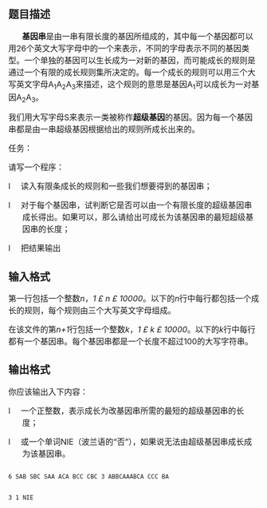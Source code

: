 ## 题目描述

<div align="center"></div>
<div style="text-indent: 20.65pt">
 <span style="font-size: medium"><b>基因串</b>是由一串有限长度的基因所组成的，其中每一个基因都可以用26个英文大写字母中的一个来表示，不同的字母表示不同的基因类型。一个单独的基因可以生长成为一对新的基因，而可能成长的规则是通过一个有限的成长规则集所决定的。每一个成长的规则可以用三个大写英文字母A<sub>1</sub>A<sub>2</sub>A<sub>3</sub>来描述，这个规则的意思是基因A<sub>1</sub>可以成长为一对基因A<sub>2</sub>A<sub>3</sub>。</span>
</div>
<div>
 <span style="font-size: medium">我们用大写字母S来表示一类被称作<b>超级基因</b>的基因。因为每一个基因串都是由一串超级基因根据给出的规则所成长出来的。</span>
</div>
<div>
 <span style="font-size: medium">任务：</span>
</div>
<div>
 <span style="font-size: medium">请写一个程序：</span>
</div>
<div style="margin: 0cm 0cm 0pt 21pt; text-indent: -21pt">
 <span style="font-size: medium">l<span style="font: 7pt 'Times New Roman'">         </span>读入有限条成长的规则和一些我们想要得到的基因串；</span>
</div>
<div style="margin: 0cm 0cm 0pt 21pt; text-indent: -21pt">
 <span style="font-size: medium">l<span style="font: 7pt 'Times New Roman'">         </span>对于每个基因串，试判断它是否可以由一个有限长度的超级基因串成长得出。如果可以，那么请给出可成长为该基因串的最短超级基因串的长度；</span>
</div>
<div style="margin: 0cm 0cm 0pt 21pt; text-indent: -21pt">
 <span style="font-size: medium">l<span style="font: 7pt 'Times New Roman'">         </span>把结果输出</span>
</div>

## 输入格式

<div>
 <span style="font-size: medium">第一行包括一个整数<i>n</i>，<i>1 </i><i>£ n </i><i>£ 10000</i>。以下的<i>n</i>行中每行都包括一个成长的规则，每个规则由三个大写英文字母组成。</span>
</div>
<div>
 <span style="font-size: medium">在该文件的第<i>n+1</i>行包括一个整数<i>k</i>，<i>1 </i><i>£ k </i><i>£ 10000</i>。以下的<i>k</i>行中每行都有一个基因串。每个基因串都是一个长度不超过100的大写字符串。</span>
</div>

## 输出格式

<div>
 <span style="font-size: medium">你应该输出入下内容：</span>
</div>
<div style="margin: 0cm 0cm 0pt 21pt; text-indent: -21pt">
 <span style="font-size: medium">l<span style="font: 7pt 'Times New Roman'">         </span>一个正整数，表示成长为改基因串所需的最短的超级基因串的长度；</span>
</div>
<div style="margin: 0cm 0cm 0pt 21pt; text-indent: -21pt">
 <span style="font-size: medium">l<span style="font: 7pt 'Times New Roman'">         </span>或一个单词NIE（波兰语的“否”），如果说无法由超级基因串成长成为该基因串。</span>
</div>

```input1
6 SAB SBC SAA ACA BCC CBC 3 ABBCAAABCA CCC BA
```
```output1
3 1 NIE
```
